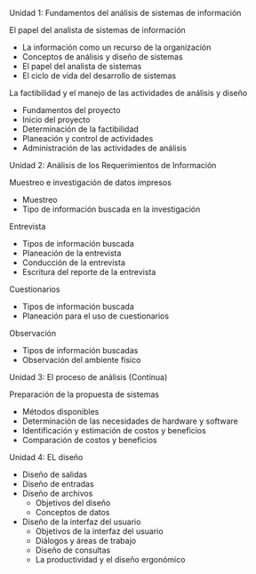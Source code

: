 Unidad 1: Fundamentos del análisis de sistemas de información

El papel del analista de sistemas de información
 - La información como un recurso de la organización
 - Conceptos de análisis y diseño de sistemas
 - El papel del analista de sistemas
 - El ciclo de vida del desarrollo de sistemas

La factibilidad y el manejo de las actividades de análisis y diseño
 - Fundamentos del proyecto
 - Inicio del proyecto
 - Determinación de la factibilidad
 - Planeación y control de actividades
 - Administración de las actividades de análisis
 
Unidad 2: Análisis de los Requerimientos de Información
 
Muestreo e investigación de datos impresos
 - Muestreo
 - Tipo de información buscada en la investigación
 
Entrevista
 - Tipos de información buscada
 - Planeación de la entrevista
 - Conducción de la entrevista
 - Escritura del reporte de la entrevista

Cuestionarios
 - Tipos de información buscada
 - Planeación para el uso de cuestionarios
 
Observación
 - Tipos de información buscadas
 - Observación del ambiente físico

Unidad 3: El proceso de análisis (Contínua)

Preparación de la propuesta de sistemas
 - Métodos disponibles
 - Determinación de las necesidades de hardware y software
 - Identificación y estimación de costos y beneficios
 - Comparación de costos y beneficios

Unidad 4: EL diseño
 - Diseño de salidas
 - Diseño de entradas
 - Diseño de archivos
    - Objetivos del diseño
    - Conceptos de datos
 - Diseño de la interfaz del usuario
    - Objetivos de la interfaz del usuario
    - Diálogos y áreas de trabajo
    - Diseño de consultas
    - La productividad y el diseño ergonómico
